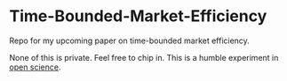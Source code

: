 # Time-Bounded-Market-Efficiency

Repo for my upcoming paper on time-bounded market efficiency.

None of this is private. Feel free to chip in. This is a humble experiment in
[open science](http://michaelnielsen.org/blog/open-science-2/).
